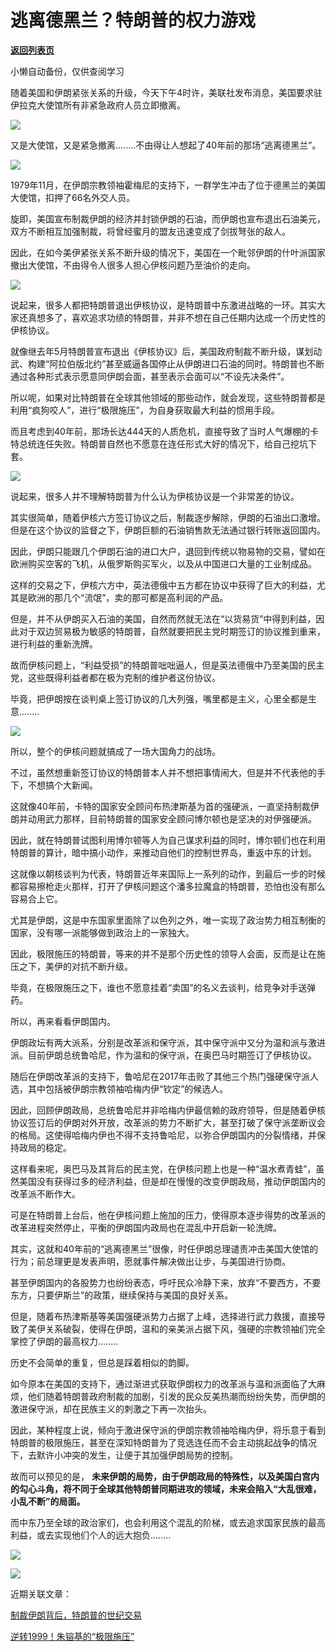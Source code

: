 # 逃离德黑兰？特朗普的权力游戏

[**返回列表页**](/gzh/政事堂2019)

小懒自动备份，仅供查阅学习

随着美国和伊朗紧张关系的升级，今天下午4时许，美联社发布消息，美国要求驻伊拉克大使馆所有非紧急政府人员立即撤离。

  

![](https://mmbiz.qpic.cn/mmbiz_png/rxhS23yu8cMt2hMiamtmLCLlkNWYe7GxY7m7ianW4QyWMgKCdEXYSDUSKhia9rib2NkNtRKgr5DrcfFoJOS4icd82nQ/640?wx_fmt=png)

  

又是大使馆，又是紧急撤离........不由得让人想起了40年前的那场“逃离德黑兰”。

  

![](https://mmbiz.qpic.cn/mmbiz_jpg/rxhS23yu8cMt2hMiamtmLCLlkNWYe7GxYBNJHiaLjIOAdOicAx4qjaBQBMmYFmjlTUJsLrj53FruPV57C1L0KmskQ/640?wx_fmt=jpeg)

  

1979年11月，在伊朗宗教领袖霍梅尼的支持下，一群学生冲击了位于德黑兰的美国大使馆，扣押了66名外交人员。

  

旋即，美国宣布制裁伊朗的经济并封锁伊朗的石油，而伊朗也宣布退出石油美元，双方不断相互加强制裁，将曾经蜜月的盟友迅速变成了剑拔弩张的敌人。

  

因此，在如今美伊紧张关系不断升级的情况下，美国在一个毗邻伊朗的什叶派国家撤出大使馆，不由得令人很多人担心伊核问题乃至油价的走向。

  

![](https://mmbiz.qpic.cn/mmbiz_jpg/rxhS23yu8cMt2hMiamtmLCLlkNWYe7GxYVUOzkrykg82wWtsltNaMvVibkTWbibhZAQ9MtV98sq9DsjA7J5IVsicAw/640?wx_fmt=jpeg)

  

说起来，很多人都把特朗普退出伊核协议，是特朗普中东激进战略的一环。其实大家还真想多了，喜欢追求功绩的特朗普，并非不想在自己任期内达成一个历史性的伊核协议。

  

就像继去年5月特朗普宣布退出《伊核协议》后，美国政府制裁不断升级，谋划动武、构建“阿拉伯版北约”甚至威逼各国停止从伊朗进口石油的同时。特朗普也不断通过各种形式表示愿意同伊朗会面，甚至表示会面可以“不设先决条件”。

  

所以呢，如果对比特朗普在全球其他领域的那些动作，就会发现，这些特朗普都是利用“疯狗咬人”，进行“极限施压”，为自身获取最大利益的惯用手段。

  

而且考虑到40年前，那场长达444天的人质危机，直接导致了当时人气爆棚的卡特总统连任失败。特朗普自然也不愿意在连任形式大好的情况下，给自己挖坑下套。

  

![](https://mmbiz.qpic.cn/mmbiz_jpg/rxhS23yu8cMt2hMiamtmLCLlkNWYe7GxYd8QmIBGrzoyHK2bcNVExwBXOXcmqYib0wMOcdkRl3h4v4o0XMt4YIcQ/640?wx_fmt=jpeg)

  

说起来，很多人并不理解特朗普为什么认为伊核协议是一个非常差的协议。

  

其实很简单，随着伊核六方签订协议之后，制裁逐步解除，伊朗的石油出口激增。但是在这个协议的监督之下，伊朗巨额的石油销售款无法通过银行转账返回国内。

  

因此，伊朗只能跟几个伊朗石油的进口大户，退回到传统以物易物的交易，譬如在欧洲购买空客的飞机，从俄罗斯购买军火，以及从中国进口大量的工业制成品。

  

这样的交易之下，伊核六方中，英法德俄中五方都在协议中获得了巨大的利益，尤其是欧洲的那几个“流氓”，卖的那可都是高利润的产品。

  

但是，并不从伊朗买入石油的美国，自然而然就无法在“以货易货”中得到利益，因此对于双边贸易极为敏感的特朗普，自然就要把民主党时期签订的协议推到重来，进行利益的重新洗牌。

  

故而伊核问题上，“利益受损”的特朗普咄咄逼人，但是英法德俄中乃至美国的民主党，这些既得利益者都在极为克制的维护者这份协议。

  

毕竟，把伊朗按在谈判桌上签订协议的几大列强，嘴里都是主义，心里全都是生意........

  

![](https://mmbiz.qpic.cn/mmbiz_jpg/rxhS23yu8cMt2hMiamtmLCLlkNWYe7GxYHX8l3oYk2H9lyUjjQb7EoicDmY47uAR1oEa0TCBltOvYF0tOvsiccXTQ/640?wx_fmt=jpeg)

  

所以，整个的伊核问题就搞成了一场大国角力的战场。

  

不过，虽然想重新签订协议的特朗普本人并不想把事情闹大，但是并不代表他的手下，不想搞个大新闻。

  

这就像40年前，卡特的国家安全顾问布热津斯基为首的强硬派，一直坚持制裁伊朗并动用武力那样，目前特朗普的国家安全顾问博尔顿也是坚决的对伊强硬派。

  

因此，就在特朗普试图利用博尔顿等人为自己谋求利益的同时，博尔顿们也在利用特朗普的算计，暗中搞小动作，来推动自他们的控制世界岛，重返中东的计划。

  

这就像以朝核谈判为代表，特朗普近年来国际上一系列的动作，到最后一步的时候都容易擦枪走火那样，打开了伊核问题这个潘多拉魔盒的特朗普，恐怕也没有那么容易合上它。

  

尤其是伊朗，这是中东国家里面除了以色列之外，唯一实现了政治势力相互制衡的国家，没有哪一派能够做到政治上的一家独大。

  

因此，极限施压的特朗普，等来的并不是那个历史性的领导人会面，反而是让在施压之下，美伊的对抗不断升级。

  

毕竟，在极限施压之下，谁也不愿意挂着“卖国”的名义去谈判，给竞争对手送弹药。  

  

所以，再来看看伊朗国内。

  

伊朗政坛有两大派系，分别是改革派和保守派，其中保守派中又分为温和派与激进派。目前伊朗总统鲁哈尼，作为温和的保守派，在奥巴马时期签订了伊核协议。

  

随后在伊朗改革派的支持下，鲁哈尼在2017年击败了其他三个热门强硬保守派人选，其中包括被伊朗宗教领袖哈梅内伊“钦定”的候选人。

  

因此，回顾伊朗政局，总统鲁哈尼并非哈梅内伊最信赖的政府领导，但是随着伊核协议签订后的伊朗对外开放，改革派的势力不断扩大，甚至打破了保守派垄断议会的格局。这使得哈梅内伊也不得不支持鲁哈尼，以弥合伊朗国内的分裂情绪，并保持政局的稳定。

  

这样看来呢，奥巴马及其背后的民主党，在伊核问题上也是一种“温水煮青蛙”，虽然美国没有获得过多的经济利益，但是却在慢慢的改变伊朗政局，推动伊朗国内的改革派不断作大。

  

可是在特朗普上台后，他在伊核问题上施加的压力，使得原本逐步得势的改革派的改革进程突然停止，平衡的伊朗国内政局也在混乱中开启新一轮洗牌。

  

其实，这就和40年前的“逃离德黑兰”很像，时任伊朗总理谴责冲击美国大使馆的行为；前总理更是发表声明，愿就事件解决做出让步，与美国进行协商。

  

甚至伊朗国内的各股势力也纷纷表态，呼吁民众冷静下来，放弃“不要西方，不要东方，只要伊斯兰”的政策，继续保持与美国的良好关系。

  

但是，随着布热津斯基等美国强硬派势力占据了上峰，选择进行武力救援，直接导致了美伊关系破裂，使得在伊朗，温和的亲美派占据下风，强硬的宗教领袖们完全掌控了伊朗的最高权力........

  

历史不会简单的重复，但总是踩着相似的韵脚。

  

如今原本在美国的支持下，通过渐进式获取伊朗权力的改革派与温和派面临了大麻烦，他们随着特朗普政府制裁的加剧，引发的民众反美热潮而纷纷失势，而伊朗的激进保守派，却在民族主义的刺激之下再一次抬头。

  

因此，某种程度上说，倾向于激进保守派的伊朗宗教领袖哈梅内伊，将乐意于看到特朗普的极限施压，甚至在深知特朗普为了竞选连任而不会主动挑起战争的情况下，去默许小冲突的发生，让便于其加强伊朗局势的控制。

  

故而可以预见的是，
**未来伊朗的局势，由于伊朗政局的特殊性，以及美国白宫内的勾心斗角，将不同于全球其他特朗普同期进攻的领域，未来会陷入“大乱很难，小乱不断”的局面。**

  

而中东乃至全球的政治家们，也会利用这个混乱的阶梯，或去追求国家民族的最高利益，或去实现他们个人的远大抱负........

  

![](https://mmbiz.qpic.cn/mmbiz_jpg/rxhS23yu8cMt2hMiamtmLCLlkNWYe7GxYQtVv4wt8ee64POqmewXdKQJtjIfGoZ645XC1g95PYMDogF8N7qbZfg/640?wx_fmt=jpeg)

  

![](https://mmbiz.qpic.cn/mmbiz_jpg/rxhS23yu8cMiatPvp0VIcSMibKUkTa4icp7AVT3HXAXydE25AT4ExJ5oTmvpq95aKo2xxu1XaJODX39BQVsSMxlvg/640?wx_fmt=jpeg)

  

近期关联文章：

[制裁伊朗背后，特朗普的世纪交易](http://mp.weixin.qq.com/s?__biz=MzAwMzU1ODAwOQ==&mid=2650331212&idx=2&sn=1b6e5317817ff23c6aff49e07a18ccdf&chksm=8335275ab442ae4c7aa298befba4be2db34c802c787701823911d8d3ec0f0b38ea54ff61e798&scene=21#wechat_redirect)

[逆转1999！朱镕基的“极限施压”](http://mp.weixin.qq.com/s?__biz=MzAwMzU1ODAwOQ==&mid=2650331245&idx=1&sn=760aef2841541a59d07664cd84ed968d&chksm=8335277bb442ae6d10d3b16028f281f32422679513f691d719fe14d34c92b4a5c9a605f32974&scene=21#wechat_redirect)  

